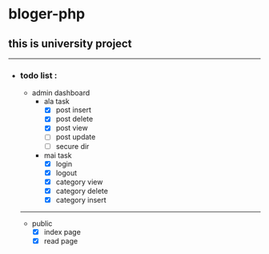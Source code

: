 # bloger-php
## this is university project

****
- ### todo list :
	- admin dashboard
		- ala task
			- [x] post insert
			- [x] post delete
			- [x] post view
			- [ ] post update
			- [ ] secure dir

		- mai task
			- [x] login
			- [x] logout
			- [x] category view
			- [x] category delete
			- [x] category insert

	****


	- public
		- [x] index page
		- [x] read page

